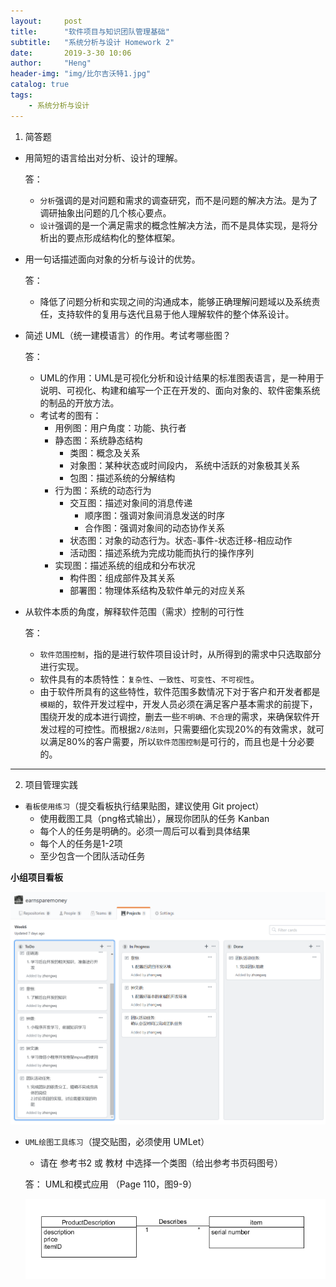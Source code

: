 ```yaml
---
layout:     post
title:      "软件项目与知识团队管理基础"
subtitle:   "系统分析与设计 Homework 2"
date:       2019-3-30 10:06
author:     "Heng"
header-img: "img/比尔吉沃特1.jpg"
catalog: true
tags:
    - 系统分析与设计
---
```


1. 简答题
- 用简短的语言给出对分析、设计的理解。
    
    答： 
    - `分析`强调的是对问题和需求的调查研究，而不是问题的解决方法。是为了调研抽象出问题的几个核心要点。 
    - `设计`强调的是一个满足需求的概念性解决方法，而不是具体实现，是将分析出的要点形成结构化的整体框架。
- 用一句话描述面向对象的分析与设计的优势。

    答：
    - 降低了问题分析和实现之间的沟通成本，能够正确理解问题域以及系统责任，支持软件的复用与迭代且易于他人理解软件的整个体系设计。
- 简述 UML（统一建模语言）的作用。考试考哪些图？
    
    答：
    - UML的作用：UML是可视化分析和设计结果的标准图表语言，是一种用于说明、可视化、构建和编写一个正在开发的、面向对象的、软件密集系统的制品的开放方法。
    - 考试考的图有：
        - 用例图：用户角度：功能、执行者
        - 静态图：系统静态结构
            - 类图：概念及关系
            - 对象图：某种状态或时间段内， 系统中活跃的对象极其关系
            - 包图：描述系统的分解结构
        - 行为图：系统的动态行为
            - 交互图：描述对象间的消息传递
                - 顺序图：强调对象间消息发送的时序
                - 合作图：强调对象间的动态协作关系
            - 状态图：对象的动态行为。状态-事件-状态迁移-相应动作
            - 活动图：描述系统为完成功能而执行的操作序列
        - 实现图：描述系统的组成和分布状况
            - 构件图：组成部件及其关系
            - 部署图：物理体系结构及软件单元的对应关系

- 从软件本质的角度，解释软件范围（需求）控制的可行性

    答：
    - `软件范围控制`，指的是进行软件项目设计时，从所得到的需求中只选取部分进行实现。
    - 软件具有的本质特性：`复杂性`、`一致性`、`可变性`、`不可视性`。
    - 由于软件所具有的这些特性，软件范围多数情况下对于客户和开发者都是`模糊`的，软件开发过程中，开发人员必须在满足客户基本需求的前提下，围绕开发的成本进行调控，删去一些`不明确、不合理`的需求，来确保软件开发过程的可控性。而根据`2/8法则`，只需要细化实现20%的有效需求，就可以满足80%的客户需要，所以`软件范围控制`是可行的，而且也是十分必要的。
---

2. 项目管理实践

- `看板使用练习`（提交看板执行结果贴图，建议使用 Git project）
    - 使用截图工具（png格式输出），展现你团队的任务 Kanban
    - 每个人的任务是明确的。必须一周后可以看到具体结果
    - 每个人的任务是1-2项
    - 至少包含一个团队活动任务

**小组项目看板**

![](/img/in-post/post-SystemAnalyse/hw2_kanban.png)

- `UML绘图工具练习`（提交贴图，必须使用 UMLet）
    - 请在 参考书2 或 教材 中选择一个类图（给出参考书页码图号）

    答：
    UML和模式应用 （Page 110，图9-9）

    ![](/img/in-post/post-SystemAnalyse/hw2_UMLpic.png)